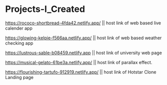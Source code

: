 # Projects-I_Created

https://rococo-shortbread-4fda42.netlify.app/    ||    host link of web based live calender app



https://glowing-kelpie-f566aa.netlify.app/       ||   host link of web based weather checking app



https://lustrous-sable-b08459.netlify.app       ||    host link of university web page 



https://musical-gelato-61be3a.netlify.app/      ||   host link of parallax effect.



https://flourishing-tartufo-912919.netlify.app/    || host link of Hotstar Clone Landing page




